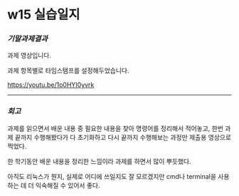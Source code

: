 # w15 실습일지
### _기말과제결과_

과제 영상입니다.

과제 항목별로 타임스탬프를 설정해두었습니다.

https://youtu.be/1o0HYI0yvrk

-----
### _회고_

과제를 읽으면서 배운 내용 중 필요한 내용을 찾아 명령어를 정리해서 적어놓고, 한번 과제 끝까지 수행해봤다가 다 초기화하고 다시 끝까지 수행해보는 과정만 제출용 영상으로 찍었다.

한 학기동안 배운 내용을 정리한 느낌이라 과제를 하면서 많이 뿌듯했다.

아직도 리눅스가 뭔지, 실제로 어디에 쓰일지도 잘 모르겠지만 cmd나 terminal을 사용하는 데 더 익숙해질 수 있어서 좋다.